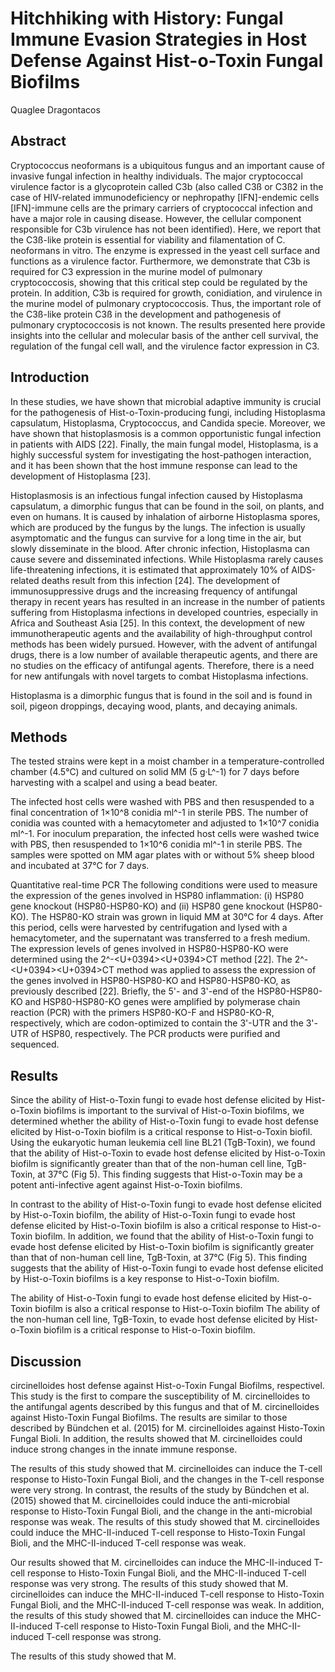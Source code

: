 # Hitchhiking with History: Fungal Immune Evasion Strategies in Host Defense Against Hist-o-Toxin Fungal Biofilms
Quaglee Dragontacos


## Abstract
Cryptococcus neoformans is a ubiquitous fungus and an important cause of invasive fungal infection in healthy individuals. The major cryptococcal virulence factor is a glycoprotein called C3b (also called C3ß or C3ß2 in the case of HIV-related immunodeficiency or nephropathy [IFN]-endemic cells [IFN]-immune cells are the primary carriers of cryptococcal infection and have a major role in causing disease. However, the cellular component responsible for C3b virulence has not been identified). Here, we report that the C3ß-like protein is essential for viability and filamentation of C. neoformans in vitro. The enzyme is expressed in the yeast cell surface and functions as a virulence factor. Furthermore, we demonstrate that C3b is required for C3 expression in the murine model of pulmonary cryptococcosis, showing that this critical step could be regulated by the protein. In addition, C3b is required for growth, conidiation, and virulence in the murine model of pulmonary cryptococcosis. Thus, the important role of the C3ß-like protein C3ß in the development and pathogenesis of pulmonary cryptococcosis is not known. The results presented here provide insights into the cellular and molecular basis of the anther cell survival, the regulation of the fungal cell wall, and the virulence factor expression in C3.


## Introduction
In these studies, we have shown that microbial adaptive immunity is crucial for the pathogenesis of Hist-o-Toxin-producing fungi, including Histoplasma capsulatum, Histoplasma, Cryptococcus, and Candida specie. Moreover, we have shown that histoplasmosis is a common opportunistic fungal infection in patients with AIDS [22]. Finally, the main fungal model, Histoplasma, is a highly successful system for investigating the host-pathogen interaction, and it has been shown that the host immune response can lead to the development of Histoplasma [23].

Histoplasmosis is an infectious fungal infection caused by Histoplasma capsulatum, a dimorphic fungus that can be found in the soil, on plants, and even on humans. It is caused by inhalation of airborne Histoplasma spores, which are produced by the fungus by the lungs. The infection is usually asymptomatic and the fungus can survive for a long time in the air, but slowly disseminate in the blood. After chronic infection, Histoplasma can cause severe and disseminated infections. While Histoplasma rarely causes life-threatening infections, it is estimated that approximately 10% of AIDS-related deaths result from this infection [24]. The development of immunosuppressive drugs and the increasing frequency of antifungal therapy in recent years has resulted in an increase in the number of patients suffering from Histoplasma infections in developed countries, especially in Africa and Southeast Asia [25]. In this context, the development of new immunotherapeutic agents and the availability of high-throughput control methods has been widely pursued. However, with the advent of antifungal drugs, there is a low number of available therapeutic agents, and there are no studies on the efficacy of antifungal agents. Therefore, there is a need for new antifungals with novel targets to combat Histoplasma infections.

Histoplasma is a dimorphic fungus that is found in the soil and is found in soil, pigeon droppings, decaying wood, plants, and decaying animals.


## Methods
The tested strains were kept in a moist chamber in a temperature-controlled chamber (4.5°C) and cultured on solid MM (5 g·L^-1) for 7 days before harvesting with a scalpel and using a bead beater.

The infected host cells were washed with PBS and then resuspended to a final concentration of 1×10^8 conidia ml^-1 in sterile PBS. The number of conidia was counted with a hemacytometer and adjusted to 1×10^7 conidia ml^-1. For inoculum preparation, the infected host cells were washed twice with PBS, then resuspended to 1×10^6 conidia ml^-1 in sterile PBS. The samples were spotted on MM agar plates with or without 5% sheep blood and incubated at 37°C for 7 days.

Quantitative real-time PCR
The following conditions were used to measure the expression of the genes involved in HSP80 inflammation: (i) HSP80 gene knockout (HSP80-HSP80-KO) and (ii) HSP80 gene knockout (HSP80-KO). The HSP80-KO strain was grown in liquid MM at 30°C for 4 days. After this period, cells were harvested by centrifugation and lysed with a hemacytometer, and the supernatant was transferred to a fresh medium. The expression levels of genes involved in HSP80-HSP80-KO were determined using the 2^-<U+0394><U+0394>CT method [22]. The 2^-<U+0394><U+0394>CT method was applied to assess the expression of the genes involved in HSP80-HSP80-KO and HSP80-HSP80-KO, as previously described [22]. Briefly, the 5'- and 3'-end of the HSP80-HSP80-KO and HSP80-HSP80-KO genes were amplified by polymerase chain reaction (PCR) with the primers HSP80-KO-F and HSP80-KO-R, respectively, which are codon-optimized to contain the 3'-UTR and the 3'-UTR of HSP80, respectively. The PCR products were purified and sequenced.


## Results
Since the ability of Hist-o-Toxin fungi to evade host defense elicited by Hist-o-Toxin biofilms is important to the survival of Hist-o-Toxin biofilms, we determined whether the ability of Hist-o-Toxin fungi to evade host defense elicited by Hist-o-Toxin biofilm is a critical response to Hist-o-Toxin biofil. Using the eukaryotic human leukemia cell line BL21 (TgB-Toxin), we found that the ability of Hist-o-Toxin to evade host defense elicited by Hist-o-Toxin biofilm is significantly greater than that of the non-human cell line, TgB-Toxin, at 37°C (Fig 5). This finding suggests that Hist-o-Toxin may be a potent anti-infective agent against Hist-o-Toxin biofilms.

In contrast to the ability of Hist-o-Toxin fungi to evade host defense elicited by Hist-o-Toxin biofilm, the ability of Hist-o-Toxin fungi to evade host defense elicited by Hist-o-Toxin biofilm is also a critical response to Hist-o-Toxin biofilm. In addition, we found that the ability of Hist-o-Toxin fungi to evade host defense elicited by Hist-o-Toxin biofilm is significantly greater than that of non-human cell line, TgB-Toxin, at 37°C (Fig 5). This finding suggests that the ability of Hist-o-Toxin fungi to evade host defense elicited by Hist-o-Toxin biofilms is a key response to Hist-o-Toxin biofilm.

The ability of Hist-o-Toxin fungi to evade host defense elicited by Hist-o-Toxin biofilm is also a critical response to Hist-o-Toxin biofilm
The ability of the non-human cell line, TgB-Toxin, to evade host defense elicited by Hist-o-Toxin biofilm is a critical response to Hist-o-Toxin biofilm.


## Discussion
circinelloides host defense against Hist-o-Toxin Fungal Biofilms, respectivel. This study is the first to compare the susceptibility of M. circinelloides to the antifungal agents described by this fungus and that of M. circinelloides against Histo-Toxin Fungal Biofilms. The results are similar to those described by Bündchen et al. (2015) for M. circinelloides against Histo-Toxin Fungal Bioli. In addition, the results showed that M. circinelloides could induce strong changes in the innate immune response.

The results of this study showed that M. circinelloides can induce the T-cell response to Histo-Toxin Fungal Bioli, and the changes in the T-cell response were very strong. In contrast, the results of the study by Bündchen et al. (2015) showed that M. circinelloides could induce the anti-microbial response to Histo-Toxin Fungal Bioli, and the change in the anti-microbial response was weak. The results of this study showed that M. circinelloides could induce the MHC-II-induced T-cell response to Histo-Toxin Fungal Bioli, and the MHC-II-induced T-cell response was weak.

Our results showed that M. circinelloides can induce the MHC-II-induced T-cell response to Histo-Toxin Fungal Bioli, and the MHC-II-induced T-cell response was very strong. The results of this study showed that M. circinelloides can induce the MHC-II-induced T-cell response to Histo-Toxin Fungal Bioli, and the MHC-II-induced T-cell response was weak. In addition, the results of this study showed that M. circinelloides can induce the MHC-II-induced T-cell response to Histo-Toxin Fungal Bioli, and the MHC-II-induced T-cell response was strong.

The results of this study showed that M.
